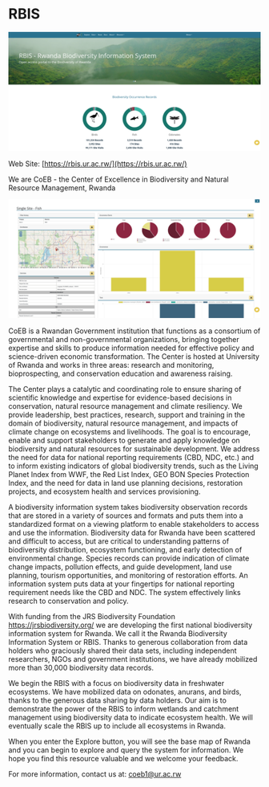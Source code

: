 # RBIS

![RBIS](img/RBIS-1.png)

Web Site: [https://rbis.ur.ac.rw/](https://rbis.ur.ac.rw/)

We are CoEB - the Center of Excellence in Biodiversity and Natural Resource Management, Rwanda

![RBIS](img/RBIS-2.png)

CoEB is a Rwandan Government institution that functions as a consortium of governmental and non-governmental organizations, bringing together expertise and skills to produce information needed for effective policy and science-driven economic transformation.  The Center is hosted at University of Rwanda and works in three areas: research and monitoring, bioprospecting, and conservation education and awareness raising.

The Center plays a catalytic and coordinating role to ensure sharing of scientific knowledge and expertise for evidence-based decisions in conservation, natural resource management and climate resiliency.  We provide leadership, best practices, research, support and training in the domain of biodiversity, natural resource management, and impacts of climate change on ecosystems and livelihoods.  The goal is to encourage, enable and support stakeholders to generate and apply knowledge on biodiversity and natural resources for sustainable development. We address the need for data for national reporting requirements (CBD, NDC, etc.) and to inform existing indicators of global biodiversity trends, such as the Living Planet Index from WWF, the Red List Index, GEO BON Species Protection Index, and the need for data in land use planning decisions, restoration projects, and ecosystem health and services provisioning.

A biodiversity information system takes biodiversity observation records that are stored in a variety of sources and formats and puts them into a standardized format on a viewing platform to enable stakeholders to access and use the information. Biodiversity data for Rwanda have been scattered and difficult to access, but are critical to understanding patterns of biodiversity distribution, ecosystem functioning, and early detection of environmental change. Species records can provide indication of climate change impacts, pollution effects, and guide development, land use planning, tourism opportunities, and monitoring of restoration efforts. An information system puts data at your fingertips for national reporting requirement needs like the CBD and NDC.   The system effectively links research to conservation and policy.

With funding from the JRS Biodiversity Foundation <https://jrsbiodiversity.org/> we are developing the first national biodiversity information system for Rwanda.  We call it the Rwanda Biodiversity Information System or RBIS. Thanks to generous collaboration from data holders who graciously shared their data sets, including independent researchers, NGOs and government institutions, we have already mobilized more than 30,000 biodiversity data records.

We begin the RBIS with a focus on biodiversity data in freshwater ecosystems. We have mobilized data on odonates, anurans, and birds, thanks to the generous data sharing by data holders.  Our aim is to demonstrate the power of the RBIS to inform wetlands and catchment management using biodiversity data to indicate ecosystem health.  We will eventually scale the RBIS up to include all ecosystems in Rwanda.

When you enter the Explore button, you will see the base map of Rwanda and you can begin to explore and query the system for information.  We hope you find this resource valuable and we welcome your feedback.

For more information, contact us at: coeb1@ur.ac.rw
